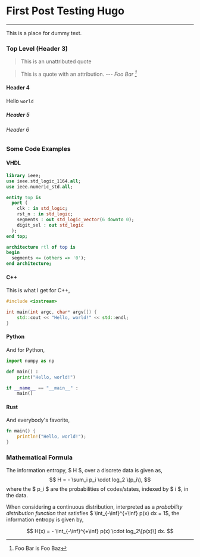 # First Post Testing Hugo


<!--more-->


---

This is a place for dummy text.

### Top Level (Header 3)

> This is an unattributed quote

> This is a quote with an attribution. --- <cite> Foo Bar [^1] </cite>

[^1]: Foo Bar is Foo Baz

#### Header 4

Hello `world`

##### Header 5

###### Header 6


### Some Code Examples 

#### VHDL

```vhd {linenos=false, label=foo}
library ieee;
use ieee.std_logic_1164.all;
use ieee.numeric_std.all;

entity top is
  port (
    clk : in std_logic;
    rst_n : in std_logic;
    segments : out std_logic_vector(6 downto 0);
    digit_sel : out std_logic
  );
end top;

architecture rtl of top is
begin
  segments <= (others => '0');
end architecture;
```


#### C++

This is what I get for C++,

```c++
#include <iostream>

int main(int argc, char* argv[]) {
    std::cout << "Hello, world!" << std::endl;
}
```

#### Python

And for Python,

```python
import numpy as np

def main() :
    print("Hello, world!")

if __name__ == "__main__" :
    main()
```

#### Rust

And everybody's favorite,

```rust
fn main() {
    println!("Hello, world!");
}
```

### Mathematical Formula

The information entropy, $ H $, over a discrete data is given as,
$$ H = - \sum_i p_i \cdot log_2 \(p_i\), $$
where the $ p_i $ are the probabilities of codes/states, indexed by $ i $, in the data.

When considering a continuous distribution, interpreted as a *probability distribution function* that
satisfies $ \int_{-\inf}^{+\inf} p(x) dx = 1$, the information entropy is given
by,

$$ H(x) = - \int_{-\inf}^{+\inf} p(x) \cdot log_2\[p(x)\] dx. $$ 



